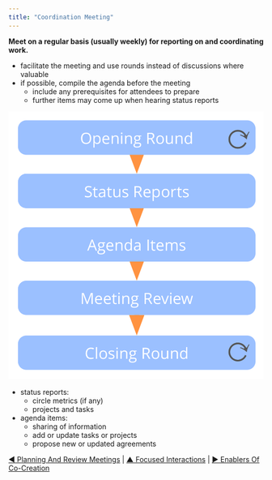 ```yaml
---
title: "Coordination Meeting"
---
```



**Meet on a regular basis (usually weekly) for reporting on and coordinating work.**

-   facilitate the meeting and use rounds instead of discussions where valuable
-   if possible, compile the agenda before the meeting
    -   include any prerequisites for attendees to prepare
    -   further items may come up when hearing status reports



![right,fit](img/meetings/coordination-meeting.png)

-   status reports: 
    -   circle metrics (if any)
    -   projects and tasks
-   agenda items: 
    -   sharing of information
    -   add or update tasks or projects
    -   propose new or updated agreements


[&#9664; Planning And Review Meetings](planning-and-review-meetings.html) | [&#9650; Focused Interactions](focused-interactions.html) | [&#9654; Enablers Of Co-Creation](enablers-of-co-creation.html)

